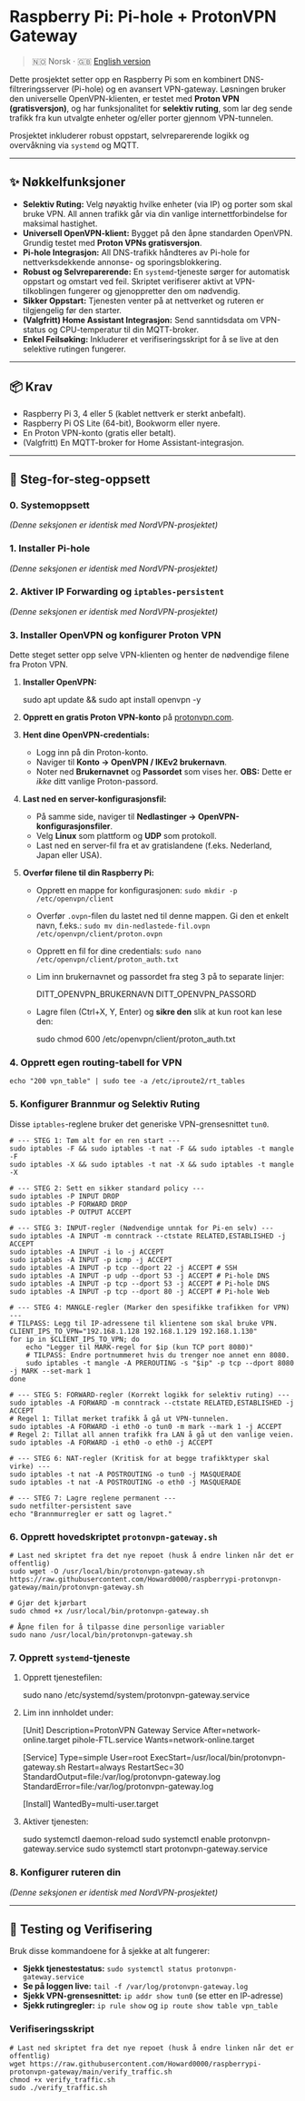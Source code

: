 # Raspberry Pi: Pi-hole + ProtonVPN Gateway

> 🇳🇴 Norsk · 🇬🇧 [English version](README.en.md)

Dette prosjektet setter opp en Raspberry Pi som en kombinert DNS-filtreringsserver (Pi-hole) og en avansert VPN-gateway. Løsningen bruker den universelle OpenVPN-klienten, er testet med **Proton VPN (gratisversjon)**, og har funksjonalitet for **selektiv ruting**, som lar deg sende trafikk fra kun utvalgte enheter og/eller porter gjennom VPN-tunnelen.

Prosjektet inkluderer robust oppstart, selvreparerende logikk og overvåkning via `systemd` og MQTT.

---

## ✨ Nøkkelfunksjoner

*   **Selektiv Ruting:** Velg nøyaktig hvilke enheter (via IP) og porter som skal bruke VPN. All annen trafikk går via din vanlige internettforbindelse for maksimal hastighet.
*   **Universell OpenVPN-klient:** Bygget på den åpne standarden OpenVPN. Grundig testet med **Proton VPNs gratisversjon**.
*   **Pi-hole Integrasjon:** All DNS-trafikk håndteres av Pi-hole for nettverksdekkende annonse- og sporingsblokkering.
*   **Robust og Selvreparerende:** En `systemd`-tjeneste sørger for automatisk oppstart og omstart ved feil. Skriptet verifiserer aktivt at VPN-tilkoblingen fungerer og gjenoppretter den om nødvendig.
*   **Sikker Oppstart:** Tjenesten venter på at nettverket og ruteren er tilgjengelig før den starter.
*   **(Valgfritt) Home Assistant Integrasjon:** Send sanntidsdata om VPN-status og CPU-temperatur til din MQTT-broker.
*   **Enkel Feilsøking:** Inkluderer et verifiseringsskript for å se live at den selektive rutingen fungerer.

---

## 📦 Krav

*   Raspberry Pi 3, 4 eller 5 (kablet nettverk er sterkt anbefalt).
*   Raspberry Pi OS Lite (64-bit), Bookworm eller nyere.
*   En Proton VPN-konto (gratis eller betalt).
*   (Valgfritt) En MQTT-broker for Home Assistant-integrasjon.

---

## 🔧 Steg-for-steg-oppsett

### 0. Systemoppsett
*(Denne seksjonen er identisk med NordVPN-prosjektet)*

### 1. Installer Pi-hole
*(Denne seksjonen er identisk med NordVPN-prosjektet)*

### 2. Aktiver IP Forwarding og `iptables-persistent`
*(Denne seksjonen er identisk med NordVPN-prosjektet)*

### 3. Installer OpenVPN og konfigurer Proton VPN

Dette steget setter opp selve VPN-klienten og henter de nødvendige filene fra Proton VPN.

1.  **Installer OpenVPN:**

    sudo apt update && sudo apt install openvpn -y

2.  **Opprett en gratis Proton VPN-konto** på [protonvpn.com](https://protonvpn.com).

3.  **Hent dine OpenVPN-credentials:**
    *   Logg inn på din Proton-konto.
    *   Naviger til **Konto -> OpenVPN / IKEv2 brukernavn**.
    *   Noter ned **Brukernavnet** og **Passordet** som vises her. **OBS:** Dette er *ikke* ditt vanlige Proton-passord.

4.  **Last ned en server-konfigurasjonsfil:**
    *   På samme side, naviger til **Nedlastinger -> OpenVPN-konfigurasjonsfiler**.
    *   Velg **Linux** som plattform og **UDP** som protokoll.
    *   Last ned en server-fil fra et av gratislandene (f.eks. Nederland, Japan eller USA).

5.  **Overfør filene til din Raspberry Pi:**
    *   Opprett en mappe for konfigurasjonen: `sudo mkdir -p /etc/openvpn/client`
    *   Overfør `.ovpn`-filen du lastet ned til denne mappen. Gi den et enkelt navn, f.eks.: `sudo mv din-nedlastede-fil.ovpn /etc/openvpn/client/proton.ovpn`
    *   Opprett en fil for dine credentials: `sudo nano /etc/openvpn/client/proton_auth.txt`
    *   Lim inn brukernavnet og passordet fra steg 3 på to separate linjer:

        DITT_OPENVPN_BRUKERNAVN
        DITT_OPENVPN_PASSORD

    *   Lagre filen (Ctrl+X, Y, Enter) og **sikre den** slik at kun root kan lese den:

        sudo chmod 600 /etc/openvpn/client/proton_auth.txt

### 4. Opprett egen routing-tabell for VPN

    echo "200 vpn_table" | sudo tee -a /etc/iproute2/rt_tables

### 5. Konfigurer Brannmur og Selektiv Ruting

Disse `iptables`-reglene bruker det generiske VPN-grensesnittet `tun0`.

    # --- STEG 1: Tøm alt for en ren start ---
    sudo iptables -F && sudo iptables -t nat -F && sudo iptables -t mangle -F
    sudo iptables -X && sudo iptables -t nat -X && sudo iptables -t mangle -X

    # --- STEG 2: Sett en sikker standard policy ---
    sudo iptables -P INPUT DROP
    sudo iptables -P FORWARD DROP
    sudo iptables -P OUTPUT ACCEPT

    # --- STEG 3: INPUT-regler (Nødvendige unntak for Pi-en selv) ---
    sudo iptables -A INPUT -m conntrack --ctstate RELATED,ESTABLISHED -j ACCEPT
    sudo iptables -A INPUT -i lo -j ACCEPT
    sudo iptables -A INPUT -p icmp -j ACCEPT
    sudo iptables -A INPUT -p tcp --dport 22 -j ACCEPT # SSH
    sudo iptables -A INPUT -p udp --dport 53 -j ACCEPT # Pi-hole DNS
    sudo iptables -A INPUT -p tcp --dport 53 -j ACCEPT # Pi-hole DNS
    sudo iptables -A INPUT -p tcp --dport 80 -j ACCEPT # Pi-hole Web

    # --- STEG 4: MANGLE-regler (Marker den spesifikke trafikken for VPN) ---
    # TILPASS: Legg til IP-adressene til klientene som skal bruke VPN.
    CLIENT_IPS_TO_VPN="192.168.1.128 192.168.1.129 192.168.1.130"
    for ip in $CLIENT_IPS_TO_VPN; do
        echo "Legger til MARK-regel for $ip (kun TCP port 8080)"
        # TILPASS: Endre portnummeret hvis du trenger noe annet enn 8080.
        sudo iptables -t mangle -A PREROUTING -s "$ip" -p tcp --dport 8080 -j MARK --set-mark 1
    done

    # --- STEG 5: FORWARD-regler (Korrekt logikk for selektiv ruting) ---
    sudo iptables -A FORWARD -m conntrack --ctstate RELATED,ESTABLISHED -j ACCEPT
    # Regel 1: Tillat merket trafikk å gå ut VPN-tunnelen.
    sudo iptables -A FORWARD -i eth0 -o tun0 -m mark --mark 1 -j ACCEPT
    # Regel 2: Tillat all annen trafikk fra LAN å gå ut den vanlige veien.
    sudo iptables -A FORWARD -i eth0 -o eth0 -j ACCEPT

    # --- STEG 6: NAT-regler (Kritisk for at begge trafikktyper skal virke) ---
    sudo iptables -t nat -A POSTROUTING -o tun0 -j MASQUERADE
    sudo iptables -t nat -A POSTROUTING -o eth0 -j MASQUERADE

    # --- STEG 7: Lagre reglene permanent ---
    sudo netfilter-persistent save
    echo "Brannmurregler er satt og lagret."

### 6. Opprett hovedskriptet `protonvpn-gateway.sh`

    # Last ned skriptet fra det nye repoet (husk å endre linken når det er offentlig)
    sudo wget -O /usr/local/bin/protonvpn-gateway.sh https://raw.githubusercontent.com/Howard0000/raspberrypi-protonvpn-gateway/main/protonvpn-gateway.sh

    # Gjør det kjørbart
    sudo chmod +x /usr/local/bin/protonvpn-gateway.sh

    # Åpne filen for å tilpasse dine personlige variabler
    sudo nano /usr/local/bin/protonvpn-gateway.sh

### 7. Opprett `systemd`-tjeneste

1.  Opprett tjenestefilen:
    
    sudo nano /etc/systemd/system/protonvpn-gateway.service
    
2.  Lim inn innholdet under:
    
    [Unit]
    Description=ProtonVPN Gateway Service
    After=network-online.target pihole-FTL.service
    Wants=network-online.target

    [Service]
    Type=simple
    User=root
    ExecStart=/usr/local/bin/protonvpn-gateway.sh
    Restart=always
    RestartSec=30
    StandardOutput=file:/var/log/protonvpn-gateway.log
    StandardError=file:/var/log/protonvpn-gateway.log

    [Install]
    WantedBy=multi-user.target
    
3.  Aktiver tjenesten:
    
    sudo systemctl daemon-reload
    sudo systemctl enable protonvpn-gateway.service
    sudo systemctl start protonvpn-gateway.service

### 8. Konfigurer ruteren din
*(Denne seksjonen er identisk med NordVPN-prosjektet)*

---

## 🔬 Testing og Verifisering

Bruk disse kommandoene for å sjekke at alt fungerer:

*   **Sjekk tjenestestatus:** `sudo systemctl status protonvpn-gateway.service`
*   **Se på loggen live:** `tail -f /var/log/protonvpn-gateway.log`
*   **Sjekk VPN-grensesnittet:** `ip addr show tun0` (se etter en IP-adresse)
*   **Sjekk rutingregler:** `ip rule show` og `ip route show table vpn_table`

### Verifiseringsskript

    # Last ned skriptet fra det nye repoet (husk å endre linken når det er offentlig)
    wget https://raw.githubusercontent.com/Howard0000/raspberrypi-protonvpn-gateway/main/verify_traffic.sh
    chmod +x verify_traffic.sh
    sudo ./verify_traffic.sh
